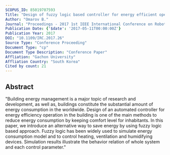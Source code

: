 ```yaml
---
SCOPUS_ID: 85019707593
Title: "Design of fuzzy logic based controller for energy efficient operation in smart buildings"
Author: "Omarov B."
Journal: "Proceedings - 2017 1st IEEE International Conference on Robotic Computing, IRC 2017"
Publication Date: {'$date': '2017-05-11T00:00:00Z'}
Publication Year: 2017
DOI: "10.1109/IRC.2017.26"
Source Type: "Conference Proceeding"
Document Type: "cp"
Document Type Description: "Conference Paper"
Affliation: "Gachon University"
Affliation Country: "South Korea"
Cited by count: 21
---
```


## Abstract
"Building energy management is a major topic of research and development, as well as, buildings constitute the substantial amount of energy consumption in the worldwide. Design of an automated controller for energy efficiency operation in the building is one of the main methods to reduce energy consumption by keeping comfort level for inhabitants. In this paper, we introduce an alternative way to save energy by using fuzzy logic based approach. Fuzzy logic has been widely used to simulate energy consumption model and to control heating, ventilation and humidifying devices. Simulation results illustrate the behavior relation of whole system and each control parameter."
